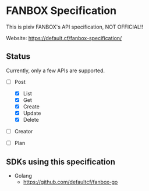 # FANBOX Specification

This is pixiv FANBOX's API specification, NOT OFFICIAL!!

Website: https://default.cf/fanbox-specification/


## Status

Currently, only a few APIs are supported.

- [ ] Post
  - [x] List
  - [x] Get
  - [x] Create
  - [x] Update
  - [x] Delete
- [ ] Creator
- [ ] Plan



## SDKs using this specification

- Golang
  - https://github.com/defaultcf/fanbox-go
